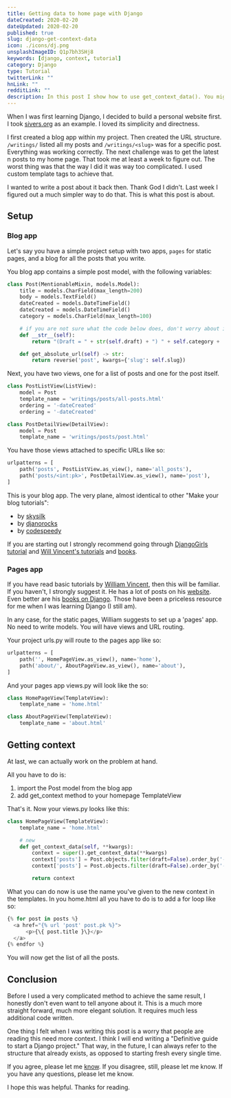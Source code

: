 ```yaml
---
title: Getting data to home page with Django
dateCreated: 2020-02-20
dateUpdated: 2020-02-20
published: true
slug: django-get-context-data
icon: ./icons/dj.png
unsplashImageID: Q1p7bh3SHj8
keywords: [django, context, tutorial]
category: Django
type: Tutorial
twitterLink: ""
hnLink: ""
redditLink: ""
description: In this post I show how to use get_context_data(). You might need it to display 'latest posts' on your 'home page'.
---
```


When I was first learning Django, I decided to build a personal website first. I took [sivers.org](https://sivers.org) as an example. I loved its simplicity and directness.

I first created a blog app within my project. Then created the URL structure. `/writings/` listed all my posts and `/writings/<slug>` was for a specific post. Everything was working correctly. The next challenge was to get the latest n posts to my home page. That took me at least a week to figure out. The worst thing was that the way I did it was way too complicated. I used custom template tags to achieve that.

I wanted to write a post about it back then. Thank God I didn't. Last week I figured out a much simpler way to do that. This is what this post is about.

## Setup

### Blog app

Let's say you have a simple project setup with two apps, `pages` for static pages, and a blog for all the posts that you write.

You blog app contains a simple post model, with the following variables:

```python
class Post(MentionableMixin, models.Model):
    title = models.CharField(max_length=200)
    body = models.TextField()
    dateCreated = models.DateTimeField()
    dateCreated = models.DateTimeField()
    category = models.CharField(max_length=100)

    # if you are not sure what the code below does, don't worry about it.
    def __str__(self):
        return "(Draft = " + str(self.draft) + ") " + self.category + ': ' + self.title

    def get_absolute_url(self) -> str:
        return reverse('post', kwargs={'slug': self.slug})
```

Next, you have two views, one for a list of posts and one for the post itself.

```python
class PostListView(ListView):
    model = Post
    template_name = 'writings/posts/all-posts.html'
    ordering = '-dateCreated'
    ordering = '-dateCreated'

class PostDetailView(DetailView):
    model = Post
    template_name = 'writings/posts/post.html'
```

You have those views attached to specific URLs like so:

```python
urlpatterns = [
    path('posts', PostListView.as_view(), name='all_posts'),
    path('posts/<int:pk>', PostDetailView.as_view(), name='post'),
]
```

This is your blog app. The very plane, almost identical to other "Make your blog tutorials":

* by [skysilk](https://www.skysilk.com/blog/2017/how-to-make-a-blog-with-django/)
* by [djanorocks](https://www.djangorocks.com/tutorials/how-to-create-a-basic-blog-in-django/)
* by [codespeedy](https://www.codespeedy.com/how-to-create-a-basic-blog-website-in-django/)

If you are starting out I strongly recommend going through [DjangoGirls](https://djangogirls.org/) [tutorial](https://tutorial.djangogirls.org/) and [Will Vincent's tutorials](https://wsvincent.com/) and [books](https://learndjango.com/books/).

### Pages app

If you have read basic tutorials by [William Vincent](https://wsvincent.com/), then this will be familiar. If you haven't, I strongly suggest it. He has a lot of posts on his [website](https://wsvincent.com). Even better are his [books on Django](https://learndjango.com/books/). Those have been a priceless resource for me when I was learning Django (I still am).

In any case, for the static pages, William suggests to set up a 'pages' app. No need to write models. You will have views and URL routing.

Your project urls.py will route to the pages app like so:

```python
urlpatterns = [
    path('', HomePageView.as_view(), name='home'),
    path('about/', AboutPageView.as_view(), name='about'),
]
```

And your pages app views.py will look like the so:

```python
class HomePageView(TemplateView):
    template_name = 'home.html'

class AboutPageView(TemplateView):
    template_name = 'about.html'
```

## Getting context

At last, we can actually work on the problem at hand.

All you have to do is:
1) import the Post model from the blog app
2) add get_context method to your homepage TemplateView

That's it. Now your views.py looks like this:

```python
class HomePageView(TemplateView):
    template_name = 'home.html'

    # new
    def get_context_data(self, **kwargs):
        context = super().get_context_data(**kwargs)
        context['posts'] = Post.objects.filter(draft=False).order_by('-dateCreated')[0:5]
        context['posts'] = Post.objects.filter(draft=False).order_by('-dateCreated')[0:5]

        return context
```

What you can do now is use the name you've given to the new context in the templates. In you home.html all you have to do is to add a for loop like so:

```python
{% for post in posts %}
  <a href="{% url 'post' post.pk %}">
      <p>{\{ post.title }\}</p>
  </a>
{% endfor %}
```

You will now get the list of all the posts.

## Conclusion

Before I used a very complicated method to achieve the same result, I honestly don't even want to tell anyone about it. This is a much more straight forward, much more elegant solution. It requires much less additional code written.

One thing I felt when I was writing this post is a worry that people are reading this need more context. I think I will end writing a "Definitive guide to start a Django project." That way, in the future, I can always refer to the structure that already exists, as opposed to starting fresh every single time.

If you agree, please let me [know](https://twitter.com/rasulkireev/status/1230974745644060678). If you disagree, still, please let me know. If you have any questions, please let me know.

I hope this was helpful. Thanks for reading.
